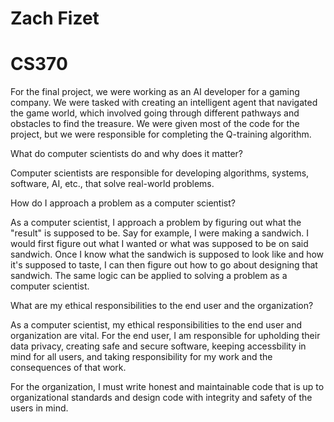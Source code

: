 # Zach Fizet
# CS370

For the final project, we were working as an AI developer for a gaming company. We were tasked with creating an intelligent agent that navigated the game world,
which involved going through different pathways and obstacles to find the treasure. We were given most of the code for the project, but we were responsible for
completing the Q-training algorithm.


What do computer scientists do and why does it matter?

Computer scientists are responsible for developing algorithms, systems, software, AI, etc., that solve real-world problems.
    
How do I approach a problem as a computer scientist?

As a computer scientist, I approach a problem by figuring out what the "result" is supposed to be. Say for example, I were making a sandwich. I would first figure out
what I wanted or what was supposed to be on said sandwich. Once I know what the sandwich is supposed to look like and how it's supposed to taste, I can then figure out
how to go about designing that sandwich. The same logic can be applied to solving a problem as a computer scientist. 

What are my ethical responsibilities to the end user and the organization?

As a computer scientist, my ethical responsibilities to the end user and organization are vital. For the end user, I am responsible for upholding their data privacy,
creating safe and secure software, keeping accessbility in mind for all users, and taking responsibility for my work and the consequences of that work.

For the organization, I must write honest and maintainable code that is up to organizational standards and design code with integrity and safety of the users in mind.

